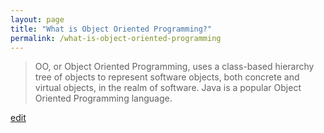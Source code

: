 ```yaml
---
layout: page
title: "What is Object Oriented Programming?"
permalink: /what-is-object-oriented-programming
---
```


> OO, or Object Oriented Programming, uses a class-based hierarchy tree of objects to represent software objects, both concrete and virtual objects, in the realm of software. Java is a popular Object Oriented Programming language.

<p class="edit-term"><a href="https://github.com/and-digital/tech-definitions/blob/master/definitions/programming/object-oriented-programming.md">edit</a></p>
